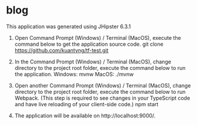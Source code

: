 # blog

This application was generated using JHipster 6.3.1

1. Open Command Prompt (Windows) / Terminal (MacOS), execute the command below to
get the application source code.
git clone https://github.com/kuantyng/tf-test.git

2. In the Command Prompt (Windows) / Terminal (MacOS), change directory to the project
root folder, execute the command below to run the application.
Windows:
mvnw
MacOS:
./mvnw

3. Open another Command Prompt (Windows) / Terminal (MacOS), change directory to the
project root folder, execute the command below to run Webpack. (This step is required
to see changes in your TypeScript code and have live reloading of your client-side
code.)
npm start

4. The application will be available on http://localhost:9000/.

